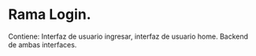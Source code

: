 # Rama Login.

Contiene: Interfaz de usuario ingresar, interfaz de usuario home.
Backend de ambas interfaces. 
